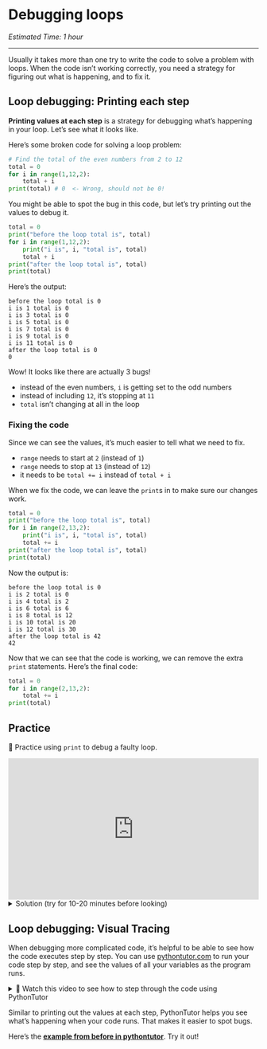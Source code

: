 # Debugging loops

_Estimated Time: 1 hour_

---

Usually it takes more than one try to write the code to solve a problem with loops. When the code isn’t working correctly, you need a strategy for figuring out what is happening, and to fix it.

## Loop debugging: Printing each step

**Printing values at each step** is a strategy for debugging what’s happening in your loop. Let’s see what it looks like.

Here’s some broken code for solving a loop problem:

```python
# Find the total of the even numbers from 2 to 12
total = 0
for i in range(1,12,2):
	total + i
print(total) # 0  <- Wrong, should not be 0!
```

You might be able to spot the bug in this code, but let’s try printing out the values to debug it.

```python
total = 0
print("before the loop total is", total)
for i in range(1,12,2):
	print("i is", i, "total is", total)
	total + i
print("after the loop total is", total)
print(total)
```

Here’s the output:

```
before the loop total is 0
i is 1 total is 0
i is 3 total is 0
i is 5 total is 0
i is 7 total is 0
i is 9 total is 0
i is 11 total is 0
after the loop total is 0
0
```

Wow! It looks like there are actually 3 bugs!

- instead of the even numbers, `i` is getting set to the odd numbers
- instead of including `12`, it’s stopping at `11`
- `total` isn’t changing at all in the loop

### Fixing the code

Since we can see the values, it’s much easier to tell what we need to fix.

- `range` needs to start at `2` (instead of `1`)
- `range` needs to stop at `13` (instead of `12`)
- it needs to be `total += i` instead of `total + i`

When we fix the code, we can leave the `print`s in to make sure our changes work.

```python
total = 0
print("before the loop total is", total)
for i in range(2,13,2):
	print("i is", i, "total is", total)
	total += i
print("after the loop total is", total)
print(total)
```

Now the output is:

```
before the loop total is 0
i is 2 total is 0
i is 4 total is 2
i is 6 total is 6
i is 8 total is 12
i is 10 total is 20
i is 12 total is 30
after the loop total is 42
42
```

Now that we can see that the code is working, we can remove the extra `print` statements. Here’s the final code:

```python
total = 0
for i in range(2,13,2):
	total += i
print(total)
```

## Practice

<aside>

🐛 Practice using `print` to debug a faulty loop.

</aside>

<div style="position: relative; padding-bottom: 56.25%; height: 0;"><iframe src="https://replit.com/team/tk12-fpwp/W34-Loop-Debugging-With-Print" frameborder="0" webkitallowfullscreen mozallowfullscreen allowfullscreen style="position: absolute; top: 0; left: 0; width: 100%; height: 100%;"></iframe></div>

<details>
<summary>Solution (try for 10-20 minutes before looking)</summary>

```python
total = 0
print("total before is", total)
for i in range(10,25,2):
  print("i is", i, "total is", total)
  total + i
print("total after is", total)
print(total)

# BUGS
# - supposed to be the odd numbers (range should start at 11)
# - supposed to include 25 (range should end at 26)
# - should be total += i
```

</details>

## Loop debugging: Visual Tracing

When debugging more complicated code, it’s helpful to be able to see how the code executes step by step. You can use [pythontutor.com](https://pythontutor.com/visualize.html#mode=display) to run your code step by step, and see the values of all your variables as the program runs.

<details>
<summary>🎥 Watch this video to see how to step through the code using PythonTutor</summary>

<div style="position: relative; padding-bottom: 56.25%; height: 0;"><iframe src="https://www.loom.com/embed/6d7c8dad5058464c8c968fbcd931ec2e" frameborder="0" webkitallowfullscreen mozallowfullscreen allowfullscreen style="position: absolute; top: 0; left: 0; width: 100%; height: 100%;"></iframe></div>

</details>

Similar to printing out the values at each step, PythonTutor helps you see what’s happening when your code runs. That makes it easier to spot bugs.

Here’s the [**example from before in pythontutor**](https://pythontutor.com/visualize.html#code=%23%20Does%20the%20list%20have%20string%20%22Python%22%20in%20it%3F%0Alanguages%20%3D%20%5B%22Ruby%22,%20%22JavaScript%22,%20%22C%22,%20%22Rust%22,%20%22Smalltalk%22,%20%22Clojure%22,%20%22Python%22%5D%0A%0Ahas_match%20%3D%20False%0Afor%20language%20in%20languages%3A%0A%20%20%20%20if%20language%20%3D%3D%20%22Python%22%3A%0A%20%20%20%20%20%20%20%20has_match%20%3D%20True%0A%0Aprint%28has_match%29&cumulative=false&curInstr=0&heapPrimitives=nevernest&mode=display&origin=opt-frontend.js&py=3&rawInputLstJSON=%5B%5D&textReferences=false). Try it out!
